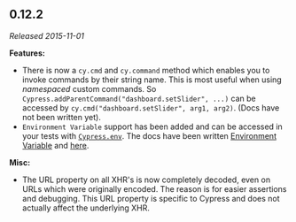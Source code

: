 ## 0.12.2

_Released 2015-11-01_

**Features:**

- There is now a `cy.cmd` and `cy.command` method which enables you to invoke
  commands by their string name. This is most useful when using _namespaced_
  custom commands. So `Cypress.addParentCommand("dashboard.setSlider", ...)` can
  be accessed by `cy.cmd("dashboard.setSlider", arg1, arg2)`. (Docs have not
  been written yet).
- `Environment Variable` support has been added and can be accessed in your
  tests with [`Cypress.env`](/api/cypress-api/env). The docs have been written
  [Environment Variable](/guides/guides/environment-variables) and
  [here](/api/cypress-api/env).

**Misc:**

- The URL property on all XHR's is now completely decoded, even on URLs which
  were originally encoded. The reason is for easier assertions and debugging.
  This URL property is specific to Cypress and does not actually affect the
  underlying XHR.
